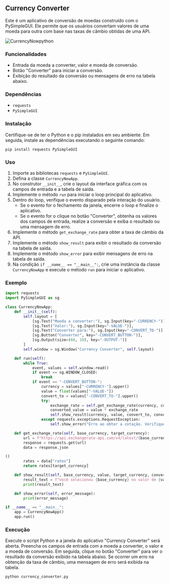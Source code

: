 ## Currency Converter

Este é um aplicativo de conversão de moedas construído com o PySimpleGUI. Ele permite que os usuários convertam valores de uma moeda para outra com base nas taxas de câmbio obtidas de uma API.

![CurrencyNowpython](https://github.com/Yur3e/CurrencyNOW-Python/assets/88630655/96135c97-5c40-4ed5-80c2-ca01402bc2c8)


### Funcionalidades

- Entrada da moeda a converter, valor e moeda de conversão.
- Botão "Converter" para iniciar a conversão.
- Exibição do resultado da conversão ou mensagens de erro na tabela abaixo.

### Dependências

- `requests`
- `PySimpleGUI`

### Instalação

Certifique-se de ter o Python e o pip instalados em seu ambiente. Em seguida, instale as dependências executando o seguinte comando:

```shell
pip install requests PySimpleGUI
```

### Uso

1. Importe as bibliotecas `requests` e `PySimpleGUI`.
2. Defina a classe `CurrencyNowApp`.
3. No construtor `__init__`, crie o layout da interface gráfica com os campos de entrada e a tabela de saída.
4. Implemente o método `run` para iniciar o loop principal do aplicativo.
5. Dentro do loop, verifique o evento disparado pela interação do usuário.
   - Se o evento for o fechamento da janela, encerre o loop e finalize o aplicativo.
   - Se o evento for o clique no botão "Converter", obtenha os valores dos campos de entrada, realize a conversão e exiba o resultado ou uma mensagem de erro.
6. Implemente o método `get_exchange_rate` para obter a taxa de câmbio da API.
7. Implemente o método `show_result` para exibir o resultado da conversão na tabela de saída.
8. Implemente o método `show_error` para exibir mensagens de erro na tabela de saída.
9. Na condição `if __name__ == "__main__":`, crie uma instância da classe `CurrencyNowApp` e execute o método `run` para iniciar o aplicativo.

### Exemplo

```python
import requests
import PySimpleGUI as sg

class CurrencyNowApp:
    def __init__(self):
        self.layout = [
            [sg.Text("Moeda a converter:"), sg.Input(key="-CURRENCY-")],
            [sg.Text("Valor:"), sg.Input(key="-VALUE-")],
            [sg.Text("Converter para:"), sg.Input(key="-CONVERT_TO-")],
            [sg.Button("Converter", key="-CONVERT_BUTTON-")],
            [sg.Output(size=(60, 10), key="-OUTPUT-")]
        ]
        self.window = sg.Window("Currency Converter", self.layout)

    def run(self):
        while True:
            event, values = self.window.read()
            if event == sg.WINDOW_CLOSED:
                break
            if event == "-CONVERT_BUTTON-":
                currency = values["-CURRENCY-"].upper()
                value = float(values["-VALUE-"])
                convert_to = values["-CONVERT_TO-"].upper()
                try:
                    exchange_rate = self.get_exchange_rate(currency, convert_to)
                    converted_value = value * exchange_rate
                    self.show_result(currency, value, convert_to, converted_value)
                except requests.exceptions.RequestException:
                    self.show_error("Erro ao obter a cotação. Verifique sua conexão com a internet.")

    def get_exchange_rate(self, base_currency, target_currency):
        url = f"https://api.exchangerate-api.com/v4/latest/{base_currency}"
        response = requests.get(url)
        data = response.json

()
        rates = data["rates"]
        return rates[target_currency]

    def show_result(self, base_currency, value, target_currency, converted_value):
        result_text = f"Você selecionou {base_currency} no valor de {value} para converter em {target_currency} = {converted_value:.2f}"
        print(result_text)

    def show_error(self, error_message):
        print(error_message)

if __name__ == "__main__":
    app = CurrencyNowApp()
    app.run()
```

### Execução

Execute o script Python e a janela do aplicativo "Currency Converter" será aberta. Preencha os campos de entrada com a moeda a converter, o valor e a moeda de conversão. Em seguida, clique no botão "Converter" para ver o resultado da conversão exibido na tabela abaixo. Se ocorrer um erro na obtenção da taxa de câmbio, uma mensagem de erro será exibida na tabela.

```shell
python currency_converter.py
```
